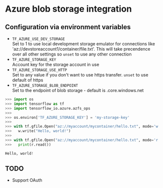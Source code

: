 # Azure blob storage integration

## Configuration via environment variables
- `TF_AZURE_USE_DEV_STORAGE`  
   Set to 1 to use local development storage emulator for connections like 'az://devstoreaccount1/container/file.txt'. This will take precendence over all other settings so `unset` to use any other connection
- `TF_AZURE_STORAGE_KEY`  
   Account key for the storage account in use
- `TF_AZURE_STORAGE_USE_HTTP`  
  Set to any value if you don't want to use https transfer. `unset` to use default of https 
- `TF_AZURE_STORAGE_BLOB_ENDPOINT`  
  Set to the endpoint of blob storage - default is .core.windows.net

```python
>>> import os
>>> import tensorflow as tf
>>> import tensorflow_io.azure.azfs_ops
>>>
>>> os.environ['TF_AZURE_STORAGE_KEY'] = 'my-storage-key'
>>>
>>> with tf.gfile.Open("az://myaccount/mycontainer/hello.txt", mode='w') as w:
>>>   w.write("Hello, world!")
>>>
>>> with tf.gfile.Open("az://myaccount/mycontainer/hello.txt", mode='r') as r:
>>>   print(r.read())

Hello, world!
```

## TODO

- Support OAuth

